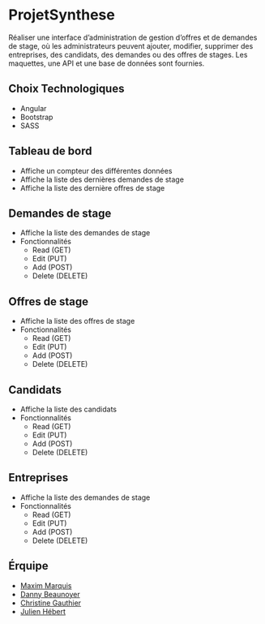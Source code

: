 # ProjetSynthese

Réaliser une interface d’administration de gestion d’offres et de demandes de stage, où les administrateurs peuvent ajouter, modifier, supprimer des entreprises, des candidats, des demandes ou des offres de stages. Les maquettes, une API et une base de données sont fournies.

## Choix Technologiques

- Angular
- Bootstrap
- SASS

## Tableau de bord

- Affiche un compteur des différentes données
- Affiche la liste des dernières demandes de stage
- Affiche la liste des dernière offres de stage

## Demandes de stage

- Affiche la liste des demandes de stage
- Fonctionnalités
  * Read (GET)
  * Edit (PUT)
  * Add (POST)
  * Delete (DELETE)

## Offres de stage

- Affiche la liste des offres de stage
- Fonctionnalités
  * Read (GET)
  * Edit (PUT)
  * Add (POST)
  * Delete (DELETE)

## Candidats

- Affiche la liste des candidats
- Fonctionnalités
  * Read (GET)
  * Edit (PUT)
  * Add (POST)
  * Delete (DELETE)

## Entreprises

- Affiche la liste des demandes de stage
- Fonctionnalités
  * Read (GET)
  * Edit (PUT)
  * Add (POST)
  * Delete (DELETE)

## Érquipe
 - [Maxim Marquis](https://github.com/MaxMarquis)
 - [Danny Beaunoyer](https://github.com/dbeaunoyer)
 - [Christine Gauthier](https://github.com/Chris-GitWorld)
 - [Julien Hébert](https://github.com/JulienHebert855)
